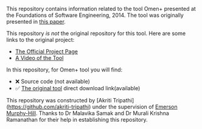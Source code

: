 This repository contains information related to the tool Omen+ presented at the Foundations of Software Engineering, 2014. The tool was originally presented in [this paper](http://drona.csa.iisc.ernet.in/~sss/tools/omen+.pdf).

This repository _is not_ the original repository for this tool. Here are some links to the original project:
*	[The Official Project Page](http://drona.csa.iisc.ernet.in/~sss/tools/omenplus.html)
*	[A Video of the Tool](https://youtu.be/qRF58T4VBGs)

In this repository, for Omen+ tool you will find:
* :x: Source code (not available)
* :white_check_mark: [The original tool](http://drona.csa.iisc.ernet.in/~sss/tools/tool.ova) direct download link(available)  

This repository was constructed by [Akriti Tripathi] (https://github.com/akriti-tripathi) under the supervision of [Emerson Murphy-Hill](https://github.com/CaptainEmerson). Thanks to Dr Malavika Samak and Dr Murali Krishna Ramanathan for their help in establishing this repository.

